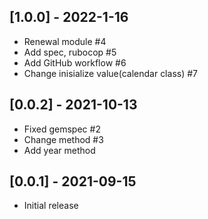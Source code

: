 ## [1.0.0] - 2022-1-16

- Renewal module #4
- Add spec, rubocop #5
- Add GitHub workflow #6
- Change inisialize value(calendar class) #7

## [0.0.2] - 2021-10-13

- Fixed gemspec #2
- Change method #3
- Add year method

## [0.0.1] - 2021-09-15

- Initial release
